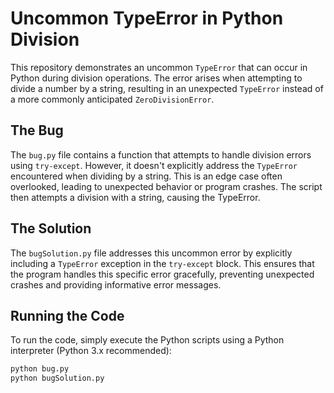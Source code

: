 # Uncommon TypeError in Python Division

This repository demonstrates an uncommon `TypeError` that can occur in Python during division operations.  The error arises when attempting to divide a number by a string, resulting in an unexpected `TypeError` instead of a more commonly anticipated `ZeroDivisionError`.

## The Bug

The `bug.py` file contains a function that attempts to handle division errors using `try-except`. However, it doesn't explicitly address the `TypeError` encountered when dividing by a string. This is an edge case often overlooked, leading to unexpected behavior or program crashes.  The script then attempts a division with a string, causing the TypeError.

## The Solution

The `bugSolution.py` file addresses this uncommon error by explicitly including a `TypeError` exception in the `try-except` block.  This ensures that the program handles this specific error gracefully, preventing unexpected crashes and providing informative error messages.

## Running the Code

To run the code, simply execute the Python scripts using a Python interpreter (Python 3.x recommended):

```bash
python bug.py
python bugSolution.py
```